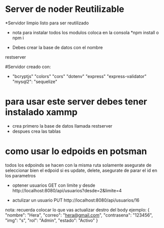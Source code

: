 # Server de noder Reutilizable
*Servidor limpio listo para ser reutilizado

* nota 
para instalar todos los modulos coloca en la consola 
*npm install o npm i

* Debes crear la base de datos con el nombre

restserver


#Servidor creado con:
*   "bcryptjs"
    "colors"
    "cors"
    "dotenv"
    "express"
    "express-validator"
    "mysql2":
    "sequelize"

# para usar este server debes tener instalado xammp 
* crea primero la base de datos llamada restserver
* despues crea las tablas 

# como usar lo edpoids en potsman 
todos los edpoinds se hacen con la misma ruta 
solamente asegurate de seleccionar bien el edpoid 
si es update, delete, asegurate de parar el id en los parametros

* optener usuarios GET
con limite y desde
http://localhost:8080/api/usuarios?desde=2&limite=4

* actulizar un usuario PUT
http://localhost:8080/api/usuarios/16

nota: recuerda colocar lo que vas actualizar destro del body
ejemplo:  {
        "nombre": "Hera",
        "correo": "hera@gmail.com",
        "contrasena": "123456",
        "img": "s",
        "rol": "Admin",
        "estado": "Activo"
}


